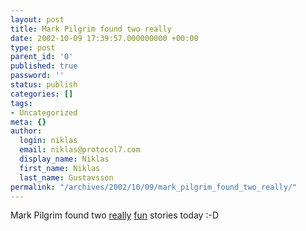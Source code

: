 ```yaml
---
layout: post
title: Mark Pilgrim found two really
date: 2002-10-09 17:39:57.000000000 +00:00
type: post
parent_id: '0'
published: true
password: ''
status: publish
categories: []
tags:
- Uncategorized
meta: {}
author:
  login: niklas
  email: niklas@protocol7.com
  display_name: Niklas
  first_name: Niklas
  last_name: Gustavsson
permalink: "/archives/2002/10/09/mark_pilgrim_found_two_really/"
---
```

Mark Pilgrim found two [really](http://www.aaronsw.com/weblog/000647) [fun](http://www.dooce.com/mtarchives/10_08_2002.html) stories today :-D

